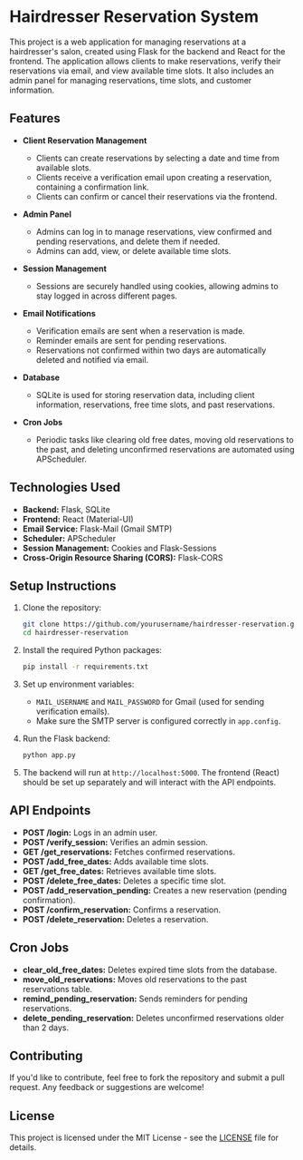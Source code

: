# Hairdresser Reservation System

This project is a web application for managing reservations at a hairdresser's salon, created using Flask for the backend and React for the frontend. The application allows clients to make reservations, verify their reservations via email, and view available time slots. It also includes an admin panel for managing reservations, time slots, and customer information.

## Features

- **Client Reservation Management**
  - Clients can create reservations by selecting a date and time from available slots.
  - Clients receive a verification email upon creating a reservation, containing a confirmation link.
  - Clients can confirm or cancel their reservations via the frontend.

- **Admin Panel**
  - Admins can log in to manage reservations, view confirmed and pending reservations, and delete them if needed.
  - Admins can add, view, or delete available time slots.

- **Session Management**
  - Sessions are securely handled using cookies, allowing admins to stay logged in across different pages.

- **Email Notifications**
  - Verification emails are sent when a reservation is made.
  - Reminder emails are sent for pending reservations.
  - Reservations not confirmed within two days are automatically deleted and notified via email.

- **Database**
  - SQLite is used for storing reservation data, including client information, reservations, free time slots, and past reservations.

- **Cron Jobs**
  - Periodic tasks like clearing old free dates, moving old reservations to the past, and deleting unconfirmed reservations are automated using APScheduler.

## Technologies Used

- **Backend:** Flask, SQLite
- **Frontend:** React (Material-UI)
- **Email Service:** Flask-Mail (Gmail SMTP)
- **Scheduler:** APScheduler
- **Session Management:** Cookies and Flask-Sessions
- **Cross-Origin Resource Sharing (CORS):** Flask-CORS

## Setup Instructions

1. Clone the repository:

    ```bash
    git clone https://github.com/yourusername/hairdresser-reservation.git
    cd hairdresser-reservation
    ```

2. Install the required Python packages:

    ```bash
    pip install -r requirements.txt
    ```

3. Set up environment variables:
    - `MAIL_USERNAME` and `MAIL_PASSWORD` for Gmail (used for sending verification emails).
    - Make sure the SMTP server is configured correctly in `app.config`.

4. Run the Flask backend:

    ```bash
    python app.py
    ```

5. The backend will run at `http://localhost:5000`. The frontend (React) should be set up separately and will interact with the API endpoints.

## API Endpoints

- **POST /login:** Logs in an admin user.
- **POST /verify_session:** Verifies an admin session.
- **GET /get_reservations:** Fetches confirmed reservations.
- **POST /add_free_dates:** Adds available time slots.
- **GET /get_free_dates:** Retrieves available time slots.
- **POST /delete_free_dates:** Deletes a specific time slot.
- **POST /add_reservation_pending:** Creates a new reservation (pending confirmation).
- **POST /confirm_reservation:** Confirms a reservation.
- **POST /delete_reservation:** Deletes a reservation.

## Cron Jobs

- **clear_old_free_dates:** Deletes expired time slots from the database.
- **move_old_reservations:** Moves old reservations to the past reservations table.
- **remind_pending_reservation:** Sends reminders for pending reservations.
- **delete_pending_reservation:** Deletes unconfirmed reservations older than 2 days.

## Contributing

If you'd like to contribute, feel free to fork the repository and submit a pull request. Any feedback or suggestions are welcome!

## License

This project is licensed under the MIT License - see the [LICENSE](LICENSE) file for details.
